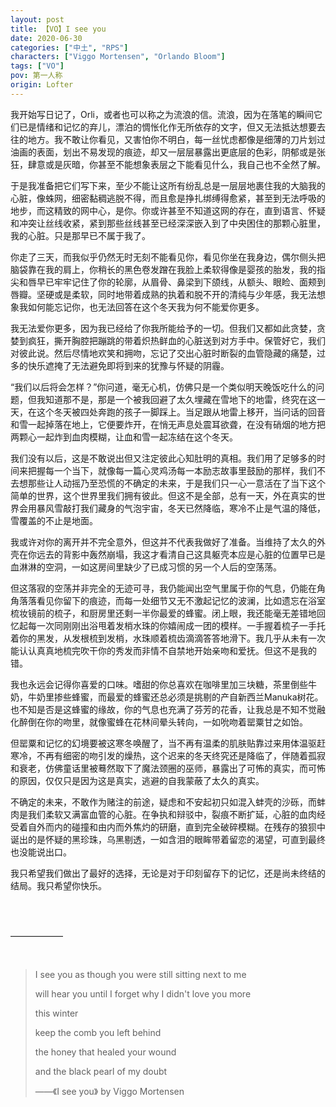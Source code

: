 ```yaml
---
layout: post
title: 【VO】I see you
date: 2020-06-30
categories: ["中土", "RPS"]
characters: ["Viggo Mortensen", "Orlando Bloom"]
tags: ["VO"]
pov: 第一人称
origin: Lofter
---
```


我开始写日记了，Orli，或者也可以称之为流浪的信。流浪，因为在落笔的瞬间它们已是情绪和记忆的弃儿，漂泊的惆怅化作无所依存的文字，但又无法抵达想要去往的地方。我不敢让你看见，又害怕你不明白，每一丝忧虑都像是细薄的刀片划过油画的表面，划出不易发现的痕迹，却又一层层暴露出更底层的色彩，阴郁或是张狂，肆意或是灰暗，你甚至不能想象表层之下能看见什么，我自己也不全然了解。
 
于是我准备把它们写下来，至少不能让这所有纷乱总是一层层地裹住我的大脑我的心脏，像蛛网，细密黏稠逃脱不得，而且愈是挣扎绑缚得愈紧，甚至到无法呼吸的地步，而这精致的网中心，是你。你或许甚至不知道这网的存在，直到语言、怀疑和冲突让丝线收紧，紧到那些丝线甚至已经深深嵌入到了中央困住的那颗心脏里，我的心脏。只是那早已不属于我了。

你走了三天，而我似乎仍然无时无刻不能看见你，看见你坐在我身边，偶尔侧头把脑袋靠在我的肩上，你稍长的黑色卷发蹭在我脸上柔软得像是婴孩的胎发，我的指尖和唇早已牢牢记住了你的轮廓，从眉骨、鼻梁到下颌线，从额头、眼睑、面颊到唇瓣。坚硬或是柔软，同时地带着成熟的执着和脱不开的清纯与少年感，我无法想象我如何能忘记你，也无法回答在这个冬天我为何不能爱你更多。

我无法爱你更多，因为我已经给了你我所能给予的一切。但我们又都如此贪婪，贪婪到疯狂，撕开胸腔把蹦跳的带着炽热鲜血的心脏送到对方手中。保管好它，我们对彼此说。然后尽情地欢笑和拥吻，忘记了交出心脏时断裂的血管隐藏的痛楚，过多的快乐遮掩了无法避免即将到来的犹豫与怀疑的阴霾。

“我们以后将会怎样？”你问道，毫无心机，仿佛只是一个类似明天晚饭吃什么的问题，但我知道那不是，那是一个被我回避了太久埋藏在雪地下的地雷，终究在这一天，在这个冬天被四处奔跑的孩子一脚踩上。当足跟从地雷上移开，当问话的回音和雪一起掉落在地上，它便要炸开，在悄无声息处震耳欲聋，在没有硝烟的地方把两颗心一起炸到血肉模糊，让血和雪一起冻结在这个冬天。

我们没有以后，这是不敢说出但又注定彼此心知肚明的真相。我们用了足够多的时间来把握每一个当下，就像每一篇心灵鸡汤每一本励志故事里鼓励的那样，我们不去想那些让人动摇乃至恐慌的不确定的未来，于是我们只一心一意活在了当下这个简单的世界，这个世界里我们拥有彼此。但这不是全部，总有一天，外在真实的世界会用暴风雪敲打我们藏身的气泡宇宙，冬天已然降临，寒冷不止是气温的降低，雪覆盖的不止是地面。

我或许对你的离开并不完全意外，但这并不代表我做好了准备。当维持了太久的外壳在你远去的背影中轰然崩塌，我这才看清自己这具躯壳本应是心脏的位置早已是血淋淋的空洞，一如这房间里缺少了已成习惯的另一个人后的空荡荡。

但这落寂的空荡并非完全的无迹可寻，我仍能闻出空气里属于你的气息，仍能在角角落落看见你留下的痕迹，而每一处细节又无不激起记忆的波澜，比如遗忘在浴室梳妆镜前的梳子，和厨房里还剩一半你最爱的蜂蜜。闭上眼，我还能毫无差错地回忆起每一次同刚刚出浴甩着发梢水珠的你嬉闹成一团的模样。一手握着梳子一手托着你的黑发，从发根梳到发梢，水珠顺着梳齿滴滴答答地滑下。我几乎从未有一次能认认真真地梳完吹干你的秀发而非情不自禁地开始亲吻和爱抚。但这不是我的错。

我也永远会记得你喜爱的口味。嗜甜的你总喜欢在咖啡里加三块糖，茶里倒些牛奶，牛奶里掺些蜂蜜，而最爱的蜂蜜还总必须是挑剔的产自新西兰Manuka树花。也不知是否是这蜂蜜的缘故，你的气息也充满了芬芳的花香，让我总是不知不觉融化醉倒在你的吻里，就像蜜蜂在花林间晕头转向，一如吮吻着罂粟甘之如饴。

但罂粟和记忆的幻境要被这寒冬唤醒了，当不再有温柔的肌肤贴靠过来用体温驱赶寒冷，不再有细密的吻引发的燥热，这个迟来的冬天终究还是降临了，伴随着孤寂和衰老，仿佛童话里被蓦然取下了魔法颈圈的巫师，暴露出了可怖的真实，而可怖的原因，仅仅只是因为这是真实，逃避的自我蒙蔽了太久的真实。

不确定的未来，不敢作为赌注的前途，疑虑和不安起初只如混入蚌壳的沙砾，而蚌肉是我们柔软又满富血管的心脏。在争执和辩驳中，裂痕不断扩延，心脏的血肉经受着自外而内的碰撞和由内而外焦灼的研磨，直到完全破碎模糊。在残存的狼狈中诞出的是怀疑的黑珍珠，乌黑剔透，一如含泪的眼眸带着留恋的渴望，可直到最终也没能说出口。

我只希望我们做出了最好的选择，无论是对于印刻留存下的记忆，还是尚未终结的结局。我只希望你快乐。

<br><br>

——————

<br>

> I see you as though you were still sitting next to me
> 
> will hear you until I forget why I didn't love you more
> 
> this winter
> 
> keep the comb you left behind
> 
> the honey that healed your wound
> 
> and the black pearl of my doubt
> 
> ——《I see you》 by Viggo Mortensen
